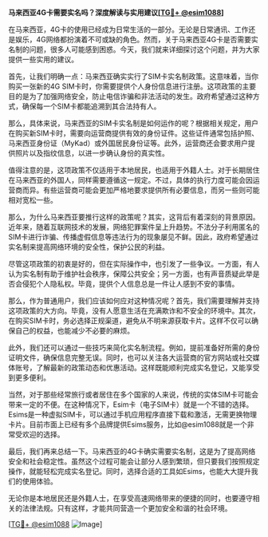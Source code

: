 **马来西亚4G卡需要实名吗？深度解读与实用建议[[TG💪+ @esim1088](https://t.me/s/esim1088)]**

在马来西亚，4G卡的使用已经成为日常生活的一部分。无论是日常通讯、工作还是娱乐，4G网络都扮演着不可或缺的角色。然而，关于马来西亚4G卡是否需要实名制的问题，很多人可能感到困惑。今天，我们就来详细探讨这个问题，并为大家提供一些实用的建议。

首先，让我们明确一点：马来西亚确实实行了SIM卡实名制政策。这意味着，当你购买一张新的4G SIM卡时，你需要提供个人身份信息进行注册。这项政策的主要目的是为了加强网络安全，防止电信诈骗和非法活动的发生。政府希望通过这种方式，确保每一个SIM卡都能追溯到其合法持有人。

那么，具体来说，马来西亚的SIM卡实名制是如何运作的呢？根据相关规定，用户在购买新SIM卡时，需要向运营商提供有效的身份证件。这些证件通常包括护照、马来西亚身份证（MyKad）或外国居民身份证等。此外，运营商还会要求用户提供照片以及指纹信息，以进一步确认身份的真实性。

值得注意的是，这项政策不仅适用于本地居民，也适用于外籍人士。对于长期居住在马来西亚的外国人，同样需要遵循这一规定。不过，具体的执行力度可能会因运营商而异。有些运营商可能会更加严格地要求提供所有必要信息，而另一些则可能相对宽松一些。

那么，为什么马来西亚要推行这样的政策呢？其实，这背后有着深刻的背景原因。近年来，随着互联网技术的发展，网络犯罪案件呈上升趋势。不法分子利用匿名的SIM卡进行诈骗、传播虚假信息等违法行为的现象屡见不鲜。因此，政府希望通过实名制来提高网络环境的安全性，保护公民的利益。

尽管这项政策的初衷是好的，但在实际操作中，也引发了一些争议。一方面，有人认为实名制有助于维护社会秩序，保障公共安全；另一方面，也有声音质疑此举是否会侵犯个人隐私权。毕竟，提供个人信息总是一件让人感到不安的事情。

那么，作为普通用户，我们应该如何应对这种情况呢？首先，我们需要理解并支持这项政策的大方向。毕竟，没有人愿意生活在充满欺诈和不安全的环境中。其次，在购买SIM卡时，务必选择正规渠道，避免从不明来源获取卡片。这样不仅可以确保自己的权益，也能减少不必要的麻烦。

此外，我们还可以通过一些技巧来简化实名制流程。例如，提前准备好所需的身份证明文件，确保信息完整无误。同时，也可以关注各大运营商的官方网站或社交媒体账号，了解最新的政策动态和优惠活动。这样既能顺利完成实名登记，又能享受到更多便利。

当然，对于那些经常旅行或者居住在多个国家的人来说，传统的实体SIM卡可能会带来一定的不便。在这种情况下，Esim卡（电子SIM卡）就是一个不错的选择。Esims是一种虚拟SIM卡，可以通过手机应用程序直接下载和激活，无需更换物理卡片。目前市面上已经有多个品牌提供Esims服务，比如@esim1088就是一个非常受欢迎的选择。

最后，我们再来总结一下。马来西亚的4G卡确实需要实名制，这是为了提高网络安全和社会稳定性。虽然这个过程可能会让部分人感到繁琐，但只要我们按照规定操作，就能轻松完成实名登记。同时，选择合适的工具如Esims，也能大大提升我们的使用体验。

无论你是本地居民还是外籍人士，在享受高速网络带来的便捷的同时，也要遵守相关的法律法规。只有这样，才能共同营造一个更加安全和谐的社会环境。

[[TG💪+ @esim1088](https://t.me/s/esim1088) ![Image](https://i.postimg.cc/4NQfJmqS/Snipaste-2025-05-13-00-14-12.png)]